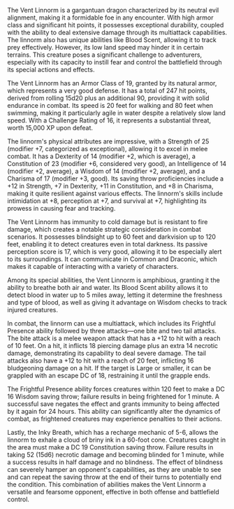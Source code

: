 The Vent Linnorm is a gargantuan dragon characterized by its neutral evil alignment, making it a formidable foe in any encounter. With high armor class and significant hit points, it possesses exceptional durability, coupled with the ability to deal extensive damage through its multiattack capabilities. The linnorm also has unique abilities like Blood Scent, allowing it to track prey effectively. However, its low land speed may hinder it in certain terrains. This creature poses a significant challenge to adventurers, especially with its capacity to instill fear and control the battlefield through its special actions and effects.

The Vent Linnorm has an Armor Class of 19, granted by its natural armor, which represents a very good defense. It has a total of 247 hit points, derived from rolling 15d20 plus an additional 90, providing it with solid endurance in combat. Its speed is 20 feet for walking and 80 feet when swimming, making it particularly agile in water despite a relatively slow land speed. With a Challenge Rating of 16, it represents a substantial threat, worth 15,000 XP upon defeat.

The linnorm's physical attributes are impressive, with a Strength of 25 (modifier +7, categorized as exceptional), allowing it to excel in melee combat. It has a Dexterity of 14 (modifier +2, which is average), a Constitution of 23 (modifier +6, considered very good), an Intelligence of 14 (modifier +2, average), a Wisdom of 14 (modifier +2, average), and a Charisma of 17 (modifier +3, good). Its saving throw proficiencies include a +12 in Strength, +7 in Dexterity, +11 in Constitution, and +8 in Charisma, making it quite resilient against various effects. The linnorm's skills include intimidation at +8, perception at +7, and survival at +7, highlighting its prowess in causing fear and tracking.

The Vent Linnorm has immunity to cold damage but is resistant to fire damage, which creates a notable strategic consideration in combat scenarios. It possesses blindsight up to 60 feet and darkvision up to 120 feet, enabling it to detect creatures even in total darkness. Its passive perception score is 17, which is very good, allowing it to be especially alert to its surroundings. It can communicate in Common and Draconic, which makes it capable of interacting with a variety of characters.

Among its special abilities, the Vent Linnorm is amphibious, granting it the ability to breathe both air and water. Its Blood Scent ability allows it to detect blood in water up to 5 miles away, letting it determine the freshness and type of blood, as well as giving it advantage on Wisdom checks to track injured creatures.

In combat, the linnorm can use a multiattack, which includes its Frightful Presence ability followed by three attacks—one bite and two tail attacks. The bite attack is a melee weapon attack that has a +12 to hit with a reach of 10 feet. On a hit, it inflicts 18 piercing damage plus an extra 14 necrotic damage, demonstrating its capability to deal severe damage. The tail attacks also have a +12 to hit with a reach of 20 feet, inflicting 16 bludgeoning damage on a hit. If the target is Large or smaller, it can be grappled with an escape DC of 18, restraining it until the grapple ends.

The Frightful Presence ability forces creatures within 120 feet to make a DC 16 Wisdom saving throw; failure results in being frightened for 1 minute. A successful save negates the effect and grants immunity to being affected by it again for 24 hours. This ability can significantly alter the dynamics of combat, as frightened creatures may experience penalties to their actions.

Lastly, the Inky Breath, which has a recharge mechanic of 5-6, allows the linnorm to exhale a cloud of briny ink in a 60-foot cone. Creatures caught in the area must make a DC 19 Constitution saving throw. Failure results in taking 52 (15d6) necrotic damage and becoming blinded for 1 minute, while a success results in half damage and no blindness. The effect of blindness can severely hamper an opponent's capabilities, as they are unable to see and can repeat the saving throw at the end of their turns to potentially end the condition. This combination of abilities makes the Vent Linnorm a versatile and fearsome opponent, effective in both offense and battlefield control.